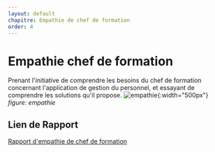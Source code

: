 ```yaml
---
layout: default
chapitre: Empathie de chef de formation
order: 4
---
```


# Empathie chef de formation

Prenant l'initiative de comprendre les besoins du chef de formation concernant l'application de gestion du personnel, et essayant de comprendre les solutions qu'il propose.
![empathie](./empathie-chef-de-formation/images/empathie.jpg){:width="500px"}
*figure: empathie*

## Lien de Rapport
[Rapport d'empathie de chef de formation](./empathie-chef-de-formation/rapport.html)

